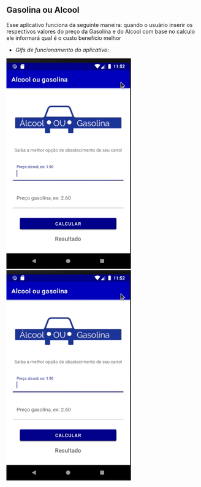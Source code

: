 
## Gasolina ou Alcool 

Esse aplicativo funciona da seguinte maneira: quando o usuário inserir os respectivos valores do preço da Gasolina e do Alcool com base no calculo ele informará qual é o custo benefício melhor

* _Gifs de funcionamento do aplicativo:_

![AlcoolGasolinaGif1](https://github.com/ViniBza/EstudosAndroid/blob/master/Imagens-Gifs/Alcool%20ou%20gasolina%20-%202.gif)  ![AlcoolGasolinaGif2](https://github.com/ViniBza/EstudosAndroid/blob/master/Imagens-Gifs/Alcool%20ou%20gasolina%20-%203.gif)

